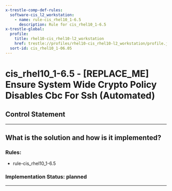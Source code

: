```yaml
---
x-trestle-comp-def-rules:
  software-cis_l2_workstation:
    - name: rule-cis_rhel10_1-6.5
      description: Rule for cis_rhel10_1-6.5
x-trestle-global:
  profile:
    title: rhel10-cis_rhel10-l2_workstation
    href: trestle://profiles/rhel10-cis_rhel10-l2_workstation/profile.json
  sort-id: cis_rhel10_1-06.05
---
```


# cis_rhel10_1-6.5 - \[REPLACE_ME\] Ensure System Wide Crypto Policy Disables Cbc For Ssh (Automated)

## Control Statement

______________________________________________________________________

## What is the solution and how is it implemented?

<!-- For implementation status enter one of: implemented, partial, planned, alternative, not-applicable -->

<!-- Note that the list of rules under ### Rules: is read-only and changes will not be captured after assembly to JSON -->

<!-- Add control implementation description here for control: cis_rhel10_1-6.5 -->

### Rules:

  - rule-cis_rhel10_1-6.5

### Implementation Status: planned

______________________________________________________________________
